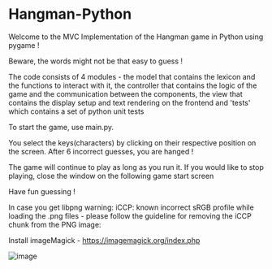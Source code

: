 # Hangman-Python
Welcome to the MVC Implementation of the Hangman game in Python using pygame ! 

Beware, the words might not be that easy to guess ! 

The code consists of 4 modules - the model that contains the lexicon and the functions to interact with it, the controller that contains the logic of the game and the communication between the components, the view that contains the display setup and text rendering on the frontend and 'tests' which contains a set of python unit tests

To start the game, use main.py. 

You select the keys(characters) by clicking on their respective position on the screen. After 6 incorrect guesses, you are hanged !

The game will continue to play as long as you run it. If you would like to stop playing, close the window on the following game start screen 

Have fun guessing ! 

In case you get libpng warning: iCCP: known incorrect sRGB profile while loading the .png files - please follow the guideline for removing the iCCP chunk from the PNG image: 

Install imageMagick - https://imagemagick.org/index.php

![image](https://user-images.githubusercontent.com/100804008/169719655-ab5a8d27-4ef9-4bf9-9f1d-cd56888e67d9.png)





